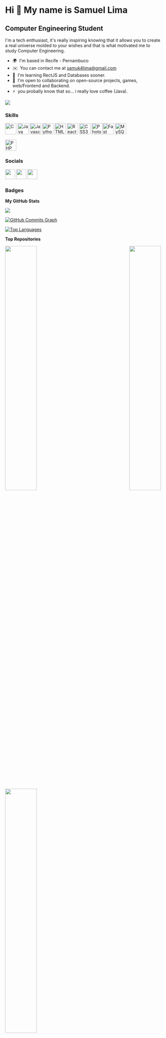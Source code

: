 Hi 👋 My name is Samuel Lima
============================

Computer Engineering Student
----------------------------

I'm a tech enthusiast, it's really inspiring knowing that it allows you to create a real universe molded to your wishes and that is what motivated me to study Computer Engineering.

* 🌍  I'm based in Recife - Pernambuco
* ✉️  You can contact me at [samuk4lima@gmail.com](mailto:samuk4lima@gmail.com)
* 🧠  I'm learning RectJS and Databases sooner.
* 🤝  I'm open to collaborating on open-source projects, games, web/Frontend and Backend.
* ⚡  you probally know that so... i really love coffee (Java).

<a href="https://www.github.com/samuk4lima" target="_blank" rel="noreferrer"><img
src="https://img.shields.io/github/followers/samuk4lima?logo=github&style=for-the-badge&color=ef4444&labelColor=0f172a" /></a>

### Skills

<p align="left">
<a href="https://docs.microsoft.com/en-us/cpp/?view=msvc-170" target="_blank" rel="noreferrer"><img src="https://raw.githubusercontent.com/danielcranney/readme-generator/main/public/icons/skills/c-colored.svg" width="36" height="36" alt="C" /></a>
<a href="https://www.oracle.com/java/" target="_blank" rel="noreferrer"><img src="https://raw.githubusercontent.com/danielcranney/readme-generator/main/public/icons/skills/java-colored.svg" width="36" height="36" alt="Java" /></a>
<a href="https://developer.mozilla.org/en-US/docs/Web/JavaScript" target="_blank" rel="noreferrer"><img src="https://raw.githubusercontent.com/danielcranney/readme-generator/main/public/icons/skills/javascript-colored.svg" width="36" height="36" alt="Javascript" /></a>
<a href="https://www.python.org/" target="_blank" rel="noreferrer"><img src="https://raw.githubusercontent.com/danielcranney/readme-generator/main/public/icons/skills/python-colored.svg" width="36" height="36" alt="Python" /></a>
<a href="https://developer.mozilla.org/en-US/docs/Glossary/HTML5" target="_blank" rel="noreferrer"><img src="https://raw.githubusercontent.com/danielcranney/readme-generator/main/public/icons/skills/html5-colored.svg" width="36" height="36" alt="HTML5" /></a>
<a href="https://reactjs.org/" target="_blank" rel="noreferrer"><img src="https://raw.githubusercontent.com/danielcranney/readme-generator/main/public/icons/skills/react-colored.svg" width="36" height="36" alt="React" /></a>
<a href="https://www.w3.org/TR/CSS/#css" target="_blank" rel="noreferrer"><img src="https://raw.githubusercontent.com/danielcranney/readme-generator/main/public/icons/skills/css3-colored.svg" width="36" height="36" alt="CSS3" /></a>
<a href="https://www.adobe.com/uk/products/photoshop.html" target="_blank" rel="noreferrer"><img src="https://raw.githubusercontent.com/danielcranney/readme-generator/main/public/icons/skills/photoshop-colored.svg" width="36" height="36" alt="Photoshop" /></a><a href="https://fastapi.tiangolo.com/" target="_blank" rel="noreferrer"><img src="https://raw.githubusercontent.com/danielcranney/readme-generator/main/public/icons/skills/fastapi-colored.svg" width="36" height="36" alt="Fast API" /></a>
<a href="https://www.mysql.com/" target="_blank" rel="noreferrer"><img src="https://raw.githubusercontent.com/danielcranney/readme-generator/main/public/icons/skills/mysql-colored.svg" width="36" height="36" alt="MySQL" /></a>
</p>
<p align="left">
<a href="https://www.php.net/" target="_blank" rel="noreferrer"><img src="https://raw.githubusercontent.com/danielcranney/readme-generator/main/public/icons/skills/php-colored.svg" width="36" height="36" alt="PHP" /></a>
</p>


### Socials

<p align="left"> <a href="https://www.github.com/samuk4lima" target="_blank" rel="noreferrer"><img src="https://raw.githubusercontent.com/danielcranney/readme-generator/main/public/icons/socials/github.svg" width="32" height="32" /></a> <a href="http://www.instagram.com/samuk4l" target="_blank" rel="noreferrer"><img src="https://raw.githubusercontent.com/danielcranney/readme-generator/main/public/icons/socials/instagram.svg" width="32" height="32" /></a> <a href="https://www.linkedin.com/in/samuelmaranhao" target="_blank" rel="noreferrer"><img src="https://raw.githubusercontent.com/danielcranney/readme-generator/main/public/icons/socials/linkedin.svg" width="32" height="32" /></a></p>

### Badges

<b>My GitHub Stats</b>

<a href="http://www.github.com/samuk4lima"><img src="https://github-readme-streak-stats.herokuapp.com/?user=samuk4lima&stroke=ffffff&background=0f172a&ring=ef4444&fire=ef4444&currStreakNum=ffffff&currStreakLabel=ef4444&sideNums=ffffff&sideLabels=ffffff&dates=ffffff&hide_border=true" /></a>

<a href="http://www.github.com/samuk4lima"><img src="https://activity-graph.herokuapp.com/graph?username=samuk4lima&bg_color=0f172a&color=ffffff&line=ef4444&point=ffffff&area_color=0f172a&area=true&hide_border=true&custom_title=GitHub%20Commits%20Graph" alt="GitHub Commits Graph" /></a>

<a href="https://github.com/samuk4lima" align="left"><img src="https://github-readme-stats.vercel.app/api/top-langs/?username=samuk4lima&langs_count=10&title_color=ef4444&text_color=ffffff&icon_color=ef4444&bg_color=0f172a&hide_border=true&locale=en&custom_title=Top%20%Languages" alt="Top Languages" /></a>

<b>Top Repositories</b>

<div width="100%" align="center"><a href="https://github.com/samuk4lima/instagramReact" align="left"><img align="left" width="45%" src="https://github-readme-stats.vercel.app/api/pin/?username=samuk4lima&repo=instagramReact&title_color=ef4444&text_color=ffffff&icon_color=ef4444&bg_color=0f172a&hide_border=true&locale=en" /></a><a href="https://github.com/samuk4lima/PocketMonsterDexJS" align="right"><img align="right" width="45%" src="https://github-readme-stats.vercel.app/api/pin/?username=samuk4lima&repo=PocketMonsterDexJS&title_color=ef4444&text_color=ffffff&icon_color=ef4444&bg_color=0f172a&hide_border=true&locale=en" /></a></div><br /><br /><br /><br /><br /><br /><br />

<br /><br /><br /><br /><br />

<div width="100%" align="center"><a href="https://github.com/samuk4lima/ChessGame-Graphics-Java" align="left"><img align="left" width="45%" src="https://github-readme-stats.vercel.app/api/pin/?username=samuk4lima&repo=ChessGame-Graphics-Java&title_color=ef4444&text_color=ffffff&icon_color=ef4444&bg_color=0f172a&hide_border=true&locale=en" /></a></div>
